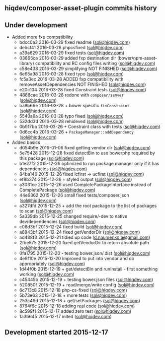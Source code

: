 hiqdev/composer-asset-plugin commits history
--------------------------------------------

## Under development

- Added more fxp compatibility
    - bdcc0a3 2016-03-29 fixed readme (sol@hiqdev.com)
    - debcf41 2016-03-29 phpcsfixed (sol@hiqdev.com)
    - a39a629 2016-03-29 fixed tests (sol@hiqdev.com)
    - 03865ca 2016-03-29 added fxp destination dir (bower/npm-asset-library) compatibility and RC config files writing (sol@hiqdev.com)
    - c58e438 2016-03-29 simplifying NOT FINISHED (sol@hiqdev.com)
    - 6e65a98 2016-03-28 fixed typo (sol@hiqdev.com)
    - fc5a3ec 2016-03-28 ADDED fxp compatibility with removeAssetDependencies NOT FINISHED (sol@hiqdev.com)
    - e20c104 2016-03-28 fixed Constraint tests (sol@hiqdev.com)
    - 4888cae 2016-03-28 redone with `composer/semver` (sol@hiqdev.com)
    - ba8b66e 2016-03-28 + bower specific `fixConstraint` (sol@hiqdev.com)
    - 5540a6a 2016-03-28 typo fixed (sol@hiqdev.com)
    - 532dd3d 2016-03-28 rehideved (sol@hiqdev.com)
    - 0b917ba 2016-03-26 + Constraint class with tests (sol@hiqdev.com)
    - 0d6cc4b 2016-03-26 + `PackageManager::addDependency` (sol@hiqdev.com)
- Added basics
    - d054b9e 2016-01-06 fixed getting vendor dir (sol@hiqdev.com)
    - 5e75428 2015-12-28 fixed detectBin to use bowerphp required by this package (sol@hiqdev.com)
    - b1e27f2 2015-12-26 optimized to run package manager only if it has dependencies (sol@hiqdev.com)
    - 84ba146 2015-12-26 fixed lcfirst -> ucfirst (sol@hiqdev.com)
    - ef8b374 2015-12-26 + styled output (sol@hiqdev.com)
    - a3031ce 2015-12-26 used CompletePackageInterface instead of CompletePackage (sol@hiqdev.com)
    - 44e6362 2015-12-26 small fixed tests/composer.json (sol@hiqdev.com)
    - a327dfd 2015-12-25 + add the root package to the list of packages to scan (sol@hiqdev.com)
    - 5a339db 2015-12-25 changed require/-dev to native dev/dependencies (sol@hiqdev.com)
    - c06d3bf 2015-12-24 fixed build (sol@hiqdev.com)
    - a8843bf 2015-12-24 fixed getVendorDir (sol@hiqdev.com)
    - ad488f3 2015-12-21 tidied up code (d.naumenko.a@gmail.com)
    - 2fbe575 2015-12-20 fixed getVendorDir to return absolute path (sol@hiqdev.com)
    - 0fa1795 2015-12-20 - testing bower.json/.dist (sol@hiqdev.com)
    - 4e9f10e 2015-12-20 improved to put into vendor and do  appropriately (sol@hiqdev.com)
    - 1d44f0b 2015-12-19 + get/detectBin and runInstall - first something working (sol@hiqdev.com)
    - c45445b 2015-12-19 + testing bower.json files (sol@hiqdev.com)
    - 520850f 2015-12-19 + read/merge/write config (sol@hiqdev.com)
    - 6c713c8 2015-12-18 php-cs-fixed (sol@hiqdev.com)
    - 5b73e63 2015-12-18 + more tests (sol@hiqdev.com)
    - 253c49d 2015-12-18 + get/setPackages (sol@hiqdev.com)
    - 8764f6c 2015-12-18 adding real code (sol@hiqdev.com)
    - 8c599f1 2015-12-17 added zero test (sol@hiqdev.com)
    - 1a3b645 2015-12-17 inited (sol@hiqdev.com)

## Development started 2015-12-17

